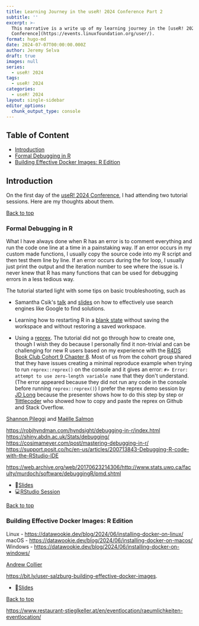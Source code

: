 ```yaml
---
title: Learning Journey in the useR! 2024 Conference Part 2
subtitle: ''
excerpt: >-
  This narrative is a write up of my learning journey in the [useR! 2024
  Conference](https://events.linuxfoundation.org/user/).
format: hugo-md
date: 2024-07-07T00:00:00.000Z
author: Jeremy Selva
draft: true
images: null
series:
  - useR! 2024
tags:
  - useR! 2024
categories:
  - useR! 2024
layout: single-sidebar
editor_options:
  chunk_output_type: console
---
```



<script src="index_files/libs/clipboard-2.0.6/clipboard.min.js"></script>
<link href="index_files/libs/xaringanExtra-clipboard-0.2.6/xaringanExtra-clipboard.css" rel="stylesheet" />
<script src="index_files/libs/xaringanExtra-clipboard-0.2.6/xaringanExtra-clipboard.js"></script>
<script>window.xaringanExtraClipboard(null, {"button":"<i class=\"fa fa-clipboard\"><\/i> Copy Code","success":"<i class=\"fa fa-check\" style=\"color: #90BE6D\"><\/i> Copied!","error":"Press Ctrl+C to Copy"})</script>
<link href="index_files/libs/font-awesome-6.4.2/css/all.min.css" rel="stylesheet" />
<link href="index_files/libs/font-awesome-6.4.2/css/v4-shims.min.css" rel="stylesheet" />


<a name="top"></a>

## Table of Content

-   [Introduction](#introduction)
-   [Formal Debugging in R](#formal-debugging-in-r)
-   [Building Effective Docker Images: R Edition](#building-effective-docker-images-r-edition)

## Introduction

On the first day of the [useR! 2024 Conference](https://events.linuxfoundation.org/user/), I had attending two tutorial sessions. Here are my thoughts about them.

<a href="#top">Back to top</a>

### Formal Debugging in R

What I have always done when R has an error is to comment everything and run the code one line at a time in a painstaking way. If an error occurs in my custom made functions, I usually copy the source code into my R script and then test them line by line. If an error occurs during the for loop, I usually just print the output and the iteration number to see where the issue is. I never knew that R has many functions that can be used for debugging errors in a less tedious way.

The tutorial started light with some tips on basic troubleshooting, such as

-   Samantha Csik's [talk](https://www.youtube.com/watch?v=93WsFQUuxvA) and [slides](https://samanthacsik.github.io/teach-me-how-to-google/slides/RLadiesSTL-2022-02-22.html) on how to effectively use search engines like Google to find solutions.

-   Learning how to restarting R in a [blank state](https://rstats.wtf/source-and-blank-slates) without saving the workspace and without restoring a saved workspace.

-   Using a [reprex](https://reprex.tidyverse.org/). The tutorial did not go through how to create one, though I wish they do because I personally find it non-trivial and can be challenging for new R users based on my experience with the [R4DS Book Club Cohort 9 Chapter 8](https://www.youtube.com/watch?v=m3XatUM9qBE). Most of us from the cohort group shared that they have issues creating a minimal reproduce example when trying to run `reprex::reprex()` on the console and it gives an error: `#> Error: attempt to use zero-length variable name` that they don't understand. (The error appeared because they did not run any code in the console before running `reprex::reprex()`) I prefer the reprex demo session by [JD Long](https://www.youtube.com/watch?v=0zNPgGa-Cu0) because the presenter shows how to do this step by step or [1littlecoder](https://www.youtube.com/watch?v=hnzrDLf9anw) who showed how to copy and paste the reprex on Github and Stack Overflow.

[Shannon Pileggi](https://www.pipinghotdata.com/) and [Maëlle Salmon](https://masalmon.eu/)

https://robjhyndman.com/hyndsight/debugging-in-r/index.html
https://shiny.abdn.ac.uk/Stats/debugging/
https://cosimameyer.com/post/mastering-debugging-in-r/
https://support.posit.co/hc/en-us/articles/200713843-Debugging-R-code-with-the-RStudio-IDE

https://web.archive.org/web/20170623214306/http://www.stats.uwo.ca/faculty/murdoch/software/debuggingR/pmd.shtml

-   📝[Slides](https://rstats-wtf.github.io/wtf-debugging-slides/)
-   💻[RStudio Session](bit.ly/useR-debugging)

<a href="#top">Back to top</a>

### Building Effective Docker Images: R Edition

Linux - https://datawookie.dev/blog/2024/06/installing-docker-on-linux/
macOS - https://datawookie.dev/blog/2024/06/installing-docker-on-macos/
Windows - https://datawookie.dev/blog/2024/06/installing-docker-on-windows/

[Andrew Collier](https://www.datawookie.dev/blog/)

https://bit.ly/user-salzburg-building-effective-docker-images.

-   📝[Slides](https://bit.ly/user-salzburg-building-effective-docker-images)

<a href="#top">Back to top</a>

https://www.restaurant-stieglkeller.at/en/eventlocation/raeumlichkeiten-eventlocation/
